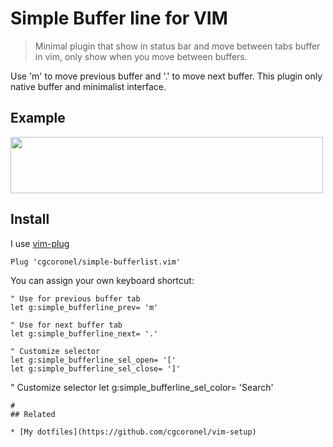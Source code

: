 # Simple Buffer line for VIM

> Minimal plugin that show in status bar and move between tabs buffer in vim, only show when you move between buffers.

Use 'm' to move previous buffer and '.' to move next buffer. This plugin only native buffer and minimalist interface.

## Example
<img src="https://github.com/cgcoronel/simple-bufferline.vim/blob/main/1.jpeg" width="500" height="90">

## Install

I use [vim-plug](https://github.com/junegunn/vim-plug)

```vim
Plug 'cgcoronel/simple-bufferlist.vim'
```

You can assign your own keyboard shortcut:

```vim
" Use for previous buffer tab
let g:simple_bufferline_prev= 'm'

" Use for next buffer tab
let g:simple_bufferline_next= '.'

" Customize selector
let g:simple_bufferline_sel_open= '['
let g:simple_bufferline_sel_close= ']'
```

" Customize selector
let g:simple_bufferline_sel_color= 'Search'
```
#
## Related

* [My dotfiles](https://github.com/cgcoronel/vim-setup)
